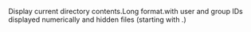 Display current directory contents.Long format.with user and group IDs displayed numerically and hidden files (starting with .)
